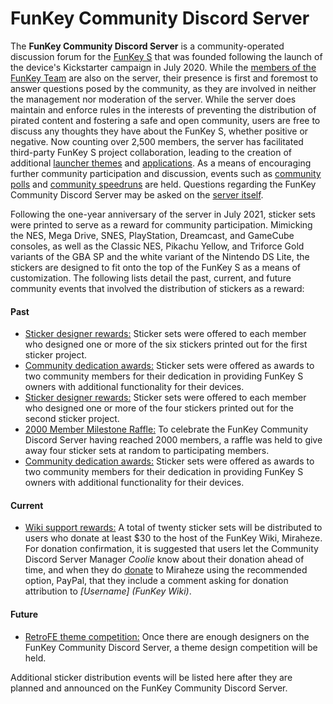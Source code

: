 # FunKey Community Discord Server


The **FunKey Community Discord Server** is a community-operated discussion forum for the [FunKey S](/wiki/FunKey_S.md "FunKey S") that was founded following the launch of the device's Kickstarter campaign in July 2020. While the [members of the FunKey Team](/wiki/FunKey_Wiki_Knowledge_Center.md#who_is_the_funkey_team "FunKey Wiki Knowledge Center") are also on the server, their presence is first and foremost to answer questions posed by the community, as they are involved in neither the management nor moderation of the server. While the server does maintain and enforce rules in the interests of preventing the distribution of pirated content and fostering a safe and open community, users are free to discuss any thoughts they have about the FunKey S, whether positive or negative. Now counting over 2,500 members, the server has facilitated third-party FunKey S project collaboration, leading to the creation of additional [launcher themes](/wiki/List_of_third-party_launcher_themes.md "List of third-party launcher themes") and [applications](/wiki/List_of_third-party_OPK_applications.md "List of third-party OPK applications"). As a means of encouraging further community participation and discussion, events such as [community polls](/wiki/FunKey_Community_Poll.md "FunKey Community Poll") and [community speedruns](/wiki/FunKey_Speedrun_Leaderboards.md "FunKey Speedrun Leaderboards") are held. Questions regarding the FunKey Community Discord Server may be asked on the [server itself](https://discord.gg/G9kCvjg).

Following the one-year anniversary of the server in July 2021, sticker sets were printed to serve as a reward for community participation. Mimicking the NES, Mega Drive, SNES, PlayStation, Dreamcast, and GameCube consoles, as well as the Classic NES, Pikachu Yellow, and Triforce Gold variants of the GBA SP and the white variant of the Nintendo DS Lite, the stickers are designed to fit onto the top of the FunKey S as a means of customization. The following lists detail the past, current, and future community events that involved the distribution of stickers as a reward:

#### Past

* <u>Sticker designer rewards:</u> Sticker sets were offered to each member who designed one or more of the six stickers printed out for the first sticker project.
* <u>Community dedication awards:</u> Sticker sets were offered as awards to two community members for their dedication in providing FunKey S owners with additional functionality for their devices.
* <u>Sticker designer rewards:</u> Sticker sets were offered to each member who designed one or more of the four stickers printed out for the second sticker project.
* <u>2000 Member Milestone Raffle:</u> To celebrate the FunKey Community Discord Server having reached 2000 members, a raffle was held to give away four sticker sets at random to participating members.
* <u>Community dedication awards:</u> Sticker sets were offered as awards to two community members for their dedication in providing FunKey S owners with additional functionality for their devices.

#### Current

* <u>Wiki support rewards:</u> A total of twenty sticker sets will be distributed to users who donate at least $30 to the host of the FunKey Wiki, Miraheze. For donation confirmation, it is suggested that users let the Community Discord Server Manager _Coolie_ know about their donation ahead of time, and when they do [donate](https://meta.miraheze.org/wiki/Donate) to Miraheze using the recommended option, PayPal, that they include a comment asking for donation attribution to _[Username] (FunKey Wiki)_.

#### Future

* <u>RetroFE theme competition:</u> Once there are enough designers on the FunKey Community Discord Server, a theme design competition will be held.

Additional sticker distribution events will be listed here after they are planned and announced on the FunKey Community Discord Server.

<br>

